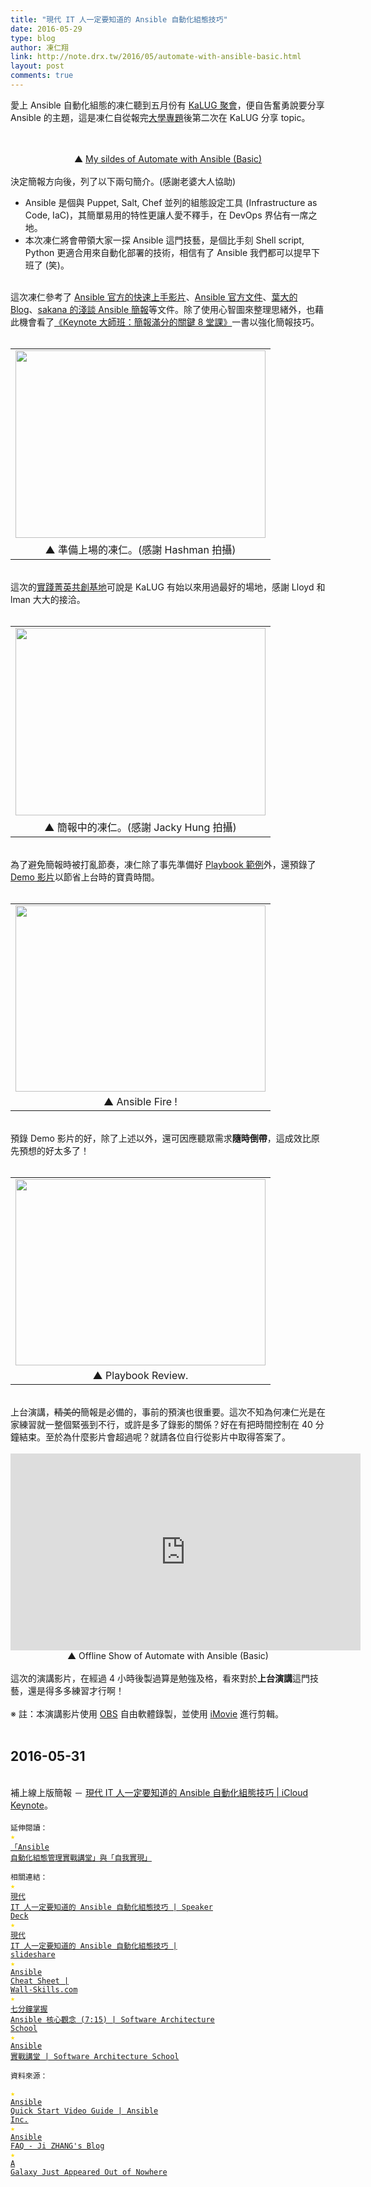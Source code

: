 ```yaml
---
title: "現代 IT 人一定要知道的 Ansible 自動化組態技巧"
date: 2016-05-29
type: blog
author: 凍仁翔
link: http://note.drx.tw/2016/05/automate-with-ansible-basic.html
layout: post
comments: true
---
```


愛上 Ansible 自動化組態的凍仁聽到五月份有 <a e="KaLUG 1605 聚會" href="http://kalug.kktix.cc/events/84f75129" target="_blank" tot="">KaLUG 聚會</a>，便自告奮勇說要分享 Ansible 的主題，這是凍仁自從報完<a href="http://note.drx.tw/2008/10/kalug-tirxbox-voip-and-8021x.html" target="_blank">大學專題</a>後第二次在 KaLUG 分享 topic。<br /><br /><div style="text-align: center;"><script async class="speakerdeck-embed" data-id="29f3467bcc3746c98a57bc9771c51715" data-ratio="1.33333333333333" src="//speakerdeck.com/assets/embed.js"></script><br />▲ <a href="https://www.slideshare.net/freezejonny/it-ansible" target="_blank" title="現代 IT 人一定要知道的 Ansible 自動化組態技巧">My sildes of Automate with Ansible (Basic)</a> </div><a name='more'></a><br />決定簡報方向後，列了以下兩句簡介。(感謝老婆大人協助)<br /><ul><li>Ansible 是個與 Puppet, Salt, Chef 並列的組態設定工具 (Infrastructure as Code, IaC)，其簡單易用的特性更讓人愛不釋手，在 DevOps 界佔有一席之地。</li><li>本次凍仁將會帶領大家一探 Ansible 這門技藝，是個比手刻 Shell script, Python 更適合用來自動化部署的技術，相信有了 Ansible 我們都可以提早下班了 (笑)。</li></ul><br />這次凍仁參考了 <a href="https://www.ansible.com/get-started" target="_blank">Ansible 官方的快速上手影片</a>、<a href="http://docs.ansible.com/ansible/" target="_blank">Ansible 官方文件</a>、<a href="http://school.soft-arch.net/blog/90699/metaphor-in-cm" target="_blank" title="電腦界的隱喻：組態管理 | Software Architecture School">葉大的 Blog</a>、<a href="https://docs.google.com/presentation/d/136VKHI_H8wKyrLIm1eaTMLz82uoPgjV4zTiGb1_-_Ig/edit#slide=id.p" target="_blank" title="20151226 淺談Ansible - Google 簡報">sakana 的淺談 Ansible 簡報</a>等文件。除了使用心智圖來整理思緒外，也藉此機會看了<a href="http://www.tenlong.com.tw/items/9864340387?item_id=1007473" target="_blank" title="天瓏網路書店 | Keynote大師班：簡報滿分的關鍵8堂課">《Keynote 大師班：簡報滿分的關鍵 8 堂課》</a>一書以強化簡報技巧。<br /><br /><table align="center" cellpadding="0" cellspacing="0" class="tr-caption-container" style="margin-left: auto; margin-right: auto; text-align: center;"><tbody><tr><td style="text-align: center;"><a href="https://3.bp.blogspot.com/-N5pQZs4usBg/V0qjMNLdhGI/AAAAAAAAcJ8/ReC5gHzB7Eo85cUV417LDZxNmb67AyKrQCLcB/s1600/2016-5-28-kalug-ansible1.jpg" imageanchor="1" style="margin-left: auto; margin-right: auto;"><img border="0" height="300" src="https://3.bp.blogspot.com/-N5pQZs4usBg/V0qjMNLdhGI/AAAAAAAAcJ8/ReC5gHzB7Eo85cUV417LDZxNmb67AyKrQCLcB/s400/2016-5-28-kalug-ansible1.jpg" width="400" /></a></td></tr><tr><td class="tr-caption" style="text-align: center;">▲ 準備上場的凍仁。(感謝 Hashman 拍攝)</td></tr></tbody></table><br />這次的<a href="https://www.facebook.com/doers.coworking.ks/" target="_blank">實踐菁英共創基地</a>可說是 KaLUG 有始以來用過最好的場地，感謝 Lloyd 和 lman 大大的接洽。<br /><br /><table align="center" cellpadding="0" cellspacing="0" class="tr-caption-container" style="margin-left: auto; margin-right: auto; text-align: center;"><tbody><tr><td style="text-align: center;"><a href="https://4.bp.blogspot.com/-O0nrMMyJo-A/V0qjLu6LIiI/AAAAAAAAcJ4/mIxiOvGVxYUviPWZtpHMEyNqEr_gA4sjACLcB/s1600/2016-5-28-kalug-ansible2.jpeg" imageanchor="1" style="margin-left: auto; margin-right: auto;"><img border="0" height="300" src="https://4.bp.blogspot.com/-O0nrMMyJo-A/V0qjLu6LIiI/AAAAAAAAcJ4/mIxiOvGVxYUviPWZtpHMEyNqEr_gA4sjACLcB/s400/2016-5-28-kalug-ansible2.jpeg" width="400" /></a></td></tr><tr><td class="tr-caption" style="text-align: center;">▲ 簡報中的凍仁。(感謝 Jacky Hung 拍攝)</td></tr></tbody></table><br />為了避免簡報時被打亂節奏，凍仁除了事先準備好 <a href="https://github.com/chusiang/kalug1605-ansible-demo" target="_blank">Playbook 範例</a>外，還預錄了 <a href="https://youtu.be/L4UDVP1lJQQ" target="_blank">Demo 影片</a>以節省上台時的寶貴時間。<br /><br /><table align="center" cellpadding="0" cellspacing="0" class="tr-caption-container" style="margin-left: auto; margin-right: auto; text-align: center;"><tbody><tr><td style="text-align: center;"><a href="https://2.bp.blogspot.com/-Kn2SdwObo8M/V0qmpIxkyRI/AAAAAAAAcKI/BvM6Qw-iMcwYanYiTerDMmiYBhPMN8P3ACLcB/s1600/2016-05-28-ansible-fire.gif.jpg" imageanchor="1" style="margin-left: auto; margin-right: auto;"><img border="0" height="298" src="https://2.bp.blogspot.com/-Kn2SdwObo8M/V0qmpIxkyRI/AAAAAAAAcKI/BvM6Qw-iMcwYanYiTerDMmiYBhPMN8P3ACLcB/s400/2016-05-28-ansible-fire.gif.jpg" width="400" /></a></td></tr><tr><td class="tr-caption" style="text-align: center;">▲ Ansible Fire !</td></tr></tbody></table><br />預錄 Demo 影片的好，除了上述以外，還可因應聽眾需求<b>隨時倒帶</b>，這成效比原先預想的好太多了！<br /><br /><table align="center" cellpadding="0" cellspacing="0" class="tr-caption-container" style="margin-left: auto; margin-right: auto; text-align: center;"><tbody><tr><td style="text-align: center;"><a href="https://2.bp.blogspot.com/-Q-lFUj46fFc/V0qmtySf-RI/AAAAAAAAcKM/EqF2fyHbezkeuezNG1-JeAQ1x_gWk9XBACLcB/s1600/2016-05-28-ansible-playbook.gif.jpg" style="margin-left: auto; margin-right: auto;"><img border="0" height="298" src="https://2.bp.blogspot.com/-Q-lFUj46fFc/V0qmtySf-RI/AAAAAAAAcKM/EqF2fyHbezkeuezNG1-JeAQ1x_gWk9XBACLcB/s400/2016-05-28-ansible-playbook.gif.jpg" width="400" /></a></td></tr><tr><td class="tr-caption" style="text-align: center;">▲ Playbook Review.</td></tr></tbody></table><br />上台演講，<strike>精美的</strike>簡報是必備的，事前的預演也很重要。這次不知為何凍仁光是在家練習就一整個緊張到不行，或許是多了錄影的關係？好在有把時間控制在 40 分鐘結束。至於為什麼影片會超過呢？就請各位自行從影片中取得答案了。<br /><br /><div style="text-align: center;"><iframe allowfullscreen="" frameborder="0" height="315" src="https://www.youtube.com/embed/pDrKNa53lcE" width="560"></iframe><br />▲ Offline Show of Automate with Ansible (Basic)</div><br />這次的演講影片，在經過 4 小時後製過算是勉強及格，看來對於<b>上台演講</b>這門技藝，還是得多多練習才行啊！<br /><br /><span class="Comment">※ 註：本演講影片使用 <a href="https://obsproject.com/" target="_blank" title="Open Broadcaster Software">OBS</a> 自由軟體錄製，並使用 <a href="https://www.apple.com/tw/support/mac-apps/imovie/" target="_blank">iMovie</a> 進行剪輯。</span><br /><br /><h2 class="date-header"><span>2016-05-31</span></h2><br />補上線上版簡報 － <a href="https://www.icloud.com/keynote/000PaJ_loroI3X7Xu-DzTk_NA#automate%5Fwith%5Fansible%5Fbasic" target="_blank">現代 IT 人一定要知道的 Ansible 自動化組態技巧 | iCloud Keynote</a>。<br /><br /><code class="ref">延伸閱讀：<br /><span style="color: #ffdb00;">★</span> <a href="http://note.drx.tw/2016/03/ansible-workshop-and-self-realization.html" target="_blank">「Ansible 自動化組態管理實戰講堂」與「自我實現」</a><br /><br />相關連結：<br /><font color="#ffdb00">★</font> <a href="https://speakerdeck.com/chusiang/xian-dai-it-ren-ding-yao-zhi-dao-de-ansible-zi-dong-hua-zu-tai-ji-qiao" target="_blank">現代 IT 人一定要知道的 Ansible 自動化組態技巧 | Speaker Deck</a><br /><font color="#ffdb00">★</font> <a href="http://www.slideshare.net/freezejonny/it-ansible" target="_blank">現代 IT 人一定要知道的 Ansible 自動化組態技巧 | slideshare</a><br /><span style="color: #ffdb00;">★</span> <a href="http://wall-skills.com/2014/ansible-cheat-sheet/" target="_blank">Ansible Cheat Sheet | Wall-Skills.com</a><br /><span style="color: #ffdb00;">★</span> <a href="http://school.soft-arch.net/courses/ansible/lectures/655359" target="_blank">七分鐘掌握 Ansible 核心觀念 (7:15) | Software Architecture School</a><br /><span style="color: #ffdb00;">★</span> <a href="http://get.soft-arch.net/ansible/" target="_blank">Ansible 實戰講堂 | Software Architecture School</a><br /><br />資料來源： <br /><span style="color: #ffdb00;">★</span> <a href="https://www.ansible.com/quick-start-video" target="_blank">Ansible Quick Start Video Guide | Ansible Inc.</a><br /><span style="color: #ffdb00;">★</span> <a href="http://shzhangji.com/blog/2013/06/11/ansible-faq/" target="_blank">Ansible FAQ - Ji ZHANG's Blog</a><br /><span style="color: #ffdb00;">★</span> <a href="http://chirpnews.com/2016/04/17/new-galaxy-appeared/" target="_blank">A Galaxy Just Appeared Out of Nowhere</a><br /></code><br />